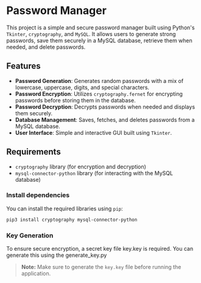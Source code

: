 # Password Manager

This project is a simple and secure password manager built using Python's `Tkinter`, `cryptography`, and `MySQL`. It allows users to generate strong passwords, save them securely in a MySQL database, retrieve them when needed, and delete passwords.

## Features

- **Password Generation**: Generates random passwords with a mix of lowercase, uppercase, digits, and special characters.
- **Password Encryption**: Utilizes `cryptography.fernet` for encrypting passwords before storing them in the database.
- **Password Decryption**: Decrypts passwords when needed and displays them securely.
- **Database Management**: Saves, fetches, and deletes passwords from a MySQL database.
- **User Interface**: Simple and interactive GUI built using `Tkinter`.

## Requirements


- `cryptography` library (for encryption and decryption)
- `mysql-connector-python` library (for interacting with the MySQL database)


### Install dependencies

You can install the required libraries using `pip`:

```bash
pip3 install cryptography mysql-connector-python
```

### Key Generation
To ensure secure encryption, a secret key file key.key is required. You can generate this using the generate_key.py
> **Note:** Make sure to generate the `key.key` file before running the application.



